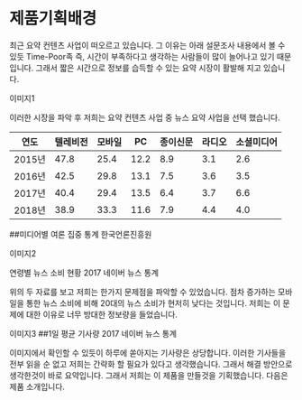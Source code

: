 제품기획배경
============
최근 요약 컨텐츠 사업이 떠오르고 있습니다. 그 이유는 아래 설문조사 내용에서 볼 수 있듯 Time-Poor족 즉, 시간이 부족하다고 생각하는 사람들이 많이 늘어나고 있기 때문입니다. 그래서 짧은 시간으로 정보를 습득할 수 있는 요약 시장이 활발해 지고 있습니다.

이미지1

이러한 시장을 파악 후 저희는 요약 컨텐츠 사업 중 뉴스 요약 사업을 선택 했습니다. 

연도|텔레비전|	모바일	|PC|	종이신문|	라디오|	소셜미디어
--|--|--|--|--|--|--
2015년|	47.8|	25.4|	12.2|8.9	|3.1|	2.6
2016년|	42.5|	29.8|	13.1|	7.5	|3.6|	3.5
2017년|	40.4|	29.4|	13.5|	6.4|	3.7|	6.6
2018년|	38.9|	33.3|	11.6|	7.9|	4.4|	4.0

##미디어별 여론 집중 통계 한국언론진흥원

이미지2

연령별 뉴스 소비 현황  2017 네이버 뉴스 통계

위의 두 자료를 보고 저희는 한가지 문제점을 파악할 수 있었습니다. 점차 증가하는 모바일을 통한 뉴스 소비에 비해 20대의 뉴스 소비가 현저히 낮다는 것입니다.
저희는 이 문제에 대한 이유로 너무 방대한 정보량을 들었습니다.

이미지3
##1일 평균 기사량  2017 네이버 뉴스 통계

이미지에서 확인할 수 있듯이 하루에 쏟아지는 기사량은 상당합니다. 이러한 기사들을 전부 읽을 순 없고 저희는 간략화 할 필요가 있다고 생각했습니다. 그래서 해결 방안으로 생각한것이 바로 요약입니다. 그래서 저희는 이 제품을 만들것을 기획했습니다. 다음은 제품 소개입니다.
